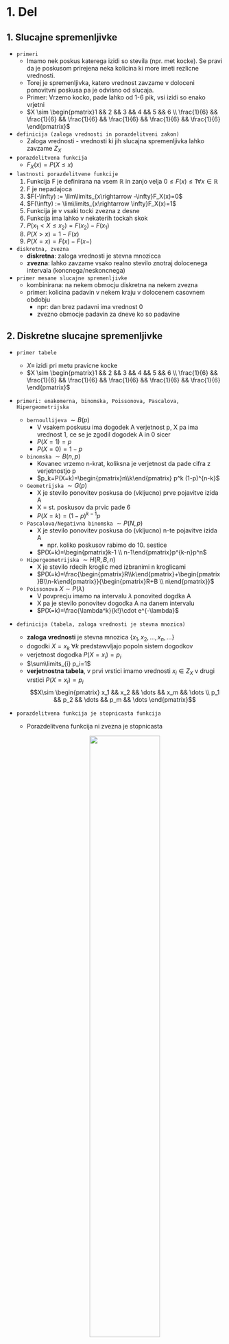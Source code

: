 # 1. Del

## 1. Slucajne spremenljivke

- `primeri`
  - Imamo nek poskus katerega izidi so stevila (npr. met kocke). Se pravi da je poskusom prirejena neka kolicina ki more imeti rezlicne vrednosti.
  - Torej je spremenljivka, katero vrednost zavzame v doloceni ponovitvni poskusa pa je odvisno od slucaja.
  - Primer: Vrzemo kocko, pade lahko od 1-6 pik, vsi izidi so enako vrjetni
  - $X \sim \begin{pmatrix}1 && 2 && 3 && 4 && 5 && 6 \\ \frac{1}{6} && \frac{1}{6} && \frac{1}{6} && \frac{1}{6} && \frac{1}{6} && \frac{1}{6} \end{pmatrix}$
- `definicija (zaloga vrednosti in porazdelitveni zakon)`
  - Zaloga vrednosti - vrednosti ki jih slucajna spremenljivka lahko zavzame $Z_X$
- `porazdelitvena funkcija`
  - $F_X(x)=P(X\leq x)$
- `lastnosti porazdelitvene funkcije`
  1. Funkcija F je definirana na vsem $\mathbb{R}$ in zanjo velja $0\leq F(x)\leq 1 \forall x \in \mathbb{R}$
  1. F je nepadajoca
  1. $F(-\infty) := \lim\limits_{x\rightarrow -\infty}F_X(x)=0$
  1. $F(\infty) := \lim\limits_{x\rightarrow \infty}F_X(x)=1$
  1. Funkcija je v vsaki tocki zvezna z desne
  1. Funkcija ima lahko v nekaterih tockah skok
  1. $P(x_1 < X \leq x_2)=F(x_2)-F(x_1)$
  1. $P(X>x)=1-F(x)$
  1. $P(X=x)=F(x)-F(x-)$
- `diskretna, zvezna`
  - **diskretna**: zaloga vrednosti je stevna mnozicca
  - **zvezna**: lahko zavzame vsako realno stevilo znotraj dolocenega intervala (koncnega/neskoncnega)
- `primer mesane slucajne spremenljivke`
  - kombinirana: na nekem obmocju diskretna na nekem zvezna
  - primer: kolicina padavin v nekem kraju v dolocenem casovnem obdobju
    - npr: dan brez padavni ima vrednost 0
    - zvezno obmocje padavin za dneve ko so padavine

## 2. Diskretne slucajne spremenljivke

- `primer tabele`
  - $X\equiv$ izidi pri metu pravicne kocke
  - $X \sim \begin{pmatrix}1 && 2 && 3 && 4 && 5 && 6 \\ \frac{1}{6} && \frac{1}{6} && \frac{1}{6} && \frac{1}{6} && \frac{1}{6} && \frac{1}{6} \end{pmatrix}$
- `primeri: enakomerna, binomska, Poissonova, Pascalova, Hipergeometrijska`
  - `bernoullijeva` $\sim B(p)$
    - V vsakem poskusu ima dogodek A verjetnost p, X pa ima vrednost 1, ce se je zgodil dogodek A in 0 sicer
    - $P(X=1)=p$
    - $P(X=0)=1-p$
  - `binomska` $\sim B(n,p)$
    - Kovanec vrzemo n-krat, koliksna je verjetnost da pade cifra z verjetnostjo p
    - $p_k=P(X=k)=\begin{pmatrix}n\\k\end{pmatrix} p^k (1-p)^{n-k}$
  - `Geometrijska` $\sim G(p)$
    - X je stevilo ponovitev poskusa do (vkljucno) prve pojavitve izida A
    - X = st. poskusov da prvic pade 6
    - $P(X=k)=(1-p)^{k-1}p$
  - `Pascalova/Negativna binomska` $\sim P(N,p)$
    - X je stevilo ponovitev poskusa do (vkljucno) n-te pojavitve izida A
      - npr. koliko poskusov rabimo do 10. sestice
    - $P(X=k)=\begin{pmatrix}k-1 \\ n-1\end{pmatrix}p^{k-n}p^n$
  - `Hipergeometrijska` $\sim H(R,B,n)$
    - X je stevilo rdecih kroglic med izbranimi n kroglicami
    - $P(X=k)=\frac{\begin{pmatrix}R\\k\end{pmatrix}+\begin{pmatrix}B\\n-k\end{pmatrix}}{\begin{pmatrix}R+B \\ n\end{pmatrix}}$
  - `Poissonova` $X\sim P(\lambda)$
    - V povprecju imamo na intervalu $\lambda$ ponovited dogdka A
    - X pa je stevilo ponovitev dogodka A na danem intervalu
    - $P(X=k)=\frac{\lambda^k}{k!}\cdot e^{-\lambda}$
- `definicija (tabela, zaloga vrednosti je stevna mnozica)`
  - **zaloga vrednosti** je stevna mnozica {$x_1, x_2, \dots, x_n, \dots$}
  - dogodki $X=x_k$ $\forall k$ predstawvljajo popoln sistem dogodkov
  - verjetnost dogodka $P(X=x_i)=p_i$
  - $\sum\limits_{i} p_i=1$
  - **verjetnostna tabela**, v prvi vrstici imamo vrednosti $x_i\in Z_X$ v drugi vrstici $P(X=x_i)=p_i$
    $$X\sim \begin{pmatrix} x_1 && x_2 && \dots && x_m && \dots \\ p_1 && p_2 && \dots && p_m && \dots \end{pmatrix}$$
- `porazdelitvena funkcija je stopnicasta funkcija`

  - Porazdelitvena funkcija ni zvezna je stopnicasta

      <p align="center"><img src="./images/diskretna-funkcija.png" width="60%"></p>

- `izpeljava netrivialne pricakovane vrednosti ali odklona`
  - **pricakovana vrednost E(X)** diskretne spremenljivke X je posplositev povprecne vrednosti / tezisca
  - $\overline{X}=\frac{x_1k_1+\cdots + x_mk_m}{N}=x_1 f_1+\cdots + x_mf_m=x_1p_1 + \cdots x_mp_m= E(X)$

## 3. Poissonova porazdelitev

- `primer npr. stetje prometa`
  - St. avtov ki gre mimo vrtca v eni uri
  - V povprecju gre v 1h mimo 35 avtov -> $\lambda = 35$
  - $X\sim P(35)$
- `zaloga vrednosti`
  - **stevna** a **neomejena** (teoreticno se lahko zgodi neskoncno mnogo dogodkov)
- `predpostavke`
  - dogodki se pojavljajo neodvisno od dolzine interavla ter neodvisno od ostalih
  - povprecno stevilo dogodkov ki se pojavijo na nekem interavlu je konstantno
- `definicija - verjetnostna funkcija`
  - $p_k=P(X=k)=\lambda^k \frac{e^{-\lambda}}{k!}$
- `povezava z binomsko porazdelitvijo`
  - Poissonova porazdelitev se lahko dobi kot limitni primer binomske porazdelitve (ce gre stevilo poskusov preko vseh mej)
  - Torej Poissonova porazdelitev je aproksimacija binomske porazdelitve ce je n dovolj velik in p dovolj majhen
    - $X\sim B(n,p) \approx P(np)$
  - **Dokaz:**
    - imamo $P(X=k)=\lim\limits_{n\rightarrow \infty}\left(\frac{n!}{k!(n-k)!}p^k (1-p)^{n-k}\right)$
      - Vpeljemo $\lambda =np \rightarrow p = \frac{\lambda}{n}$
        $$P(X=k)=\lim\limits_{n\rightarrow \infty}\left( \frac{n!}{k!(n-k)!}\cdot \frac{\lambda^k}{n^k}\cdot \left(1-\frac{\lambda}{n}\right)^n\cdot \left(1-\frac{\lambda}{n}\right)^{-k}\right)= $$
      - Upostevamo: $\lim\limits_{n\rightarrow \infty} (1-\frac{\lambda}{n})^n=e^{-\lambda}$ ter $\lim\limits_{n\rightarrow \infty} (1-\frac{\lambda}{n})^{-x}=1$
        $$P(X=k)=\lim\limits_{n\rightarrow \infty}\left( \frac{n!}{k!(n-k)!}\cdot \frac{\lambda^k}{n^k}\cdot e^{-\lambda}\right)= $$
      - Konstante premaknemo ven iz limite.
        $$=\frac{\lambda^k}{k!}e^{-\lambda}\lim\limits_{n\rightarrow \infty} \left(\frac{n!}{(n-k)!}\cdot\frac{1}{n^k}\right)=$$
        $$=\frac{\lambda^k}{k!}e^{-\lambda}\lim\limits_{n\rightarrow \infty} \left(\frac{n\cdot (n-1)\cdot (n-2)\cdots (n-k)!}{(n-k)!\cdot n^k}\right)=$$
        $$=\frac{\lambda^k}{k!}e^{-\lambda}\lim\limits_{n\rightarrow \infty} \left(\frac{n(n-1)(n-2)\cdots(n-k+1)}{n^k}\right)=$$
        $$=\frac{\lambda^k}{k!}e^{-\lambda}\lim\limits_{n\rightarrow \infty} \left((\frac{n}{n})(\frac{n-1}{n})\cdots(\frac{n-k+1}{n})\right)=$$
      - Vidimo da v limiti grejo vsi cleni $\rightarrow 1$
        $$=\frac{e^{-\lambda}\lambda^k}{k!}$$
- `razlaga parametra` $\lambda$
  - st. ponovitev dogodka A, ki jih imamo v povprecju na nekem intervalu
- `priackovana vrednost in disperzija`
  - $E(X)=\lambda$
  - $D(X)=\lambda$
    - $D(X)=E((X-E(X))^2)=E(X^2+E^2(X)-2XE(X))=E(X^2)+E^2(X)-2E(X)E(X)=E(X^2)-E^2(X)$
    - Upostevali smo (linearnost in konstante):
    - $E(E^2(X)))=E^2(X)$, **E(konstanta)=konstanta**
    - $E(-2XE(X))=-2E(X)E(X)$ (konstanto premaknemo vn)
- `Poissonov obrazec`
  - Zgoraj $B(n,p)\approx P(np)$

## 4. Pascalova porazdelitev

- `primeri (npr. geometrijska)`
  - Naj bo X stevilo metov postenega kovanca, ki ga mecemo dokler ne pade cifra in takoj nato grb.
  - $X_1\sim G(\frac{1}{2}) \dots$ pade prva cifra
  - $X_2\sim G(\frac{1}{2}) \dots$ pade prvi grb (po cifri)
  - $X = X_1 + X_2$
    - $X\sim P(2,\frac{1}{2})$
- `definicija, verjetnostna funkcija`
  - $X\sim P(n,p)$
  - X je stevilo ponovitev poskuso do (vkljucno) n-te pojavitve izida A
  - $P(X=k)=\begin{pmatrix}k-1\\n-1\end{pmatrix} (1-p)^{k-n}p^n$
- `zaloga vrednosti`
  - $k=n,n+1,n+2,\dots$
- `pricakovana vrednost in disperzija`
  - $E(X)=\frac{n}{p}$
  - $D(X)=\frac{n\cdot(1-p)}{p^2}$
- `izpeljava pricakovane vrednosti za geometrijsko porazdelitev`
  - Ce mecemo kovanec toliko casa, da pade grb in z X oznacimo stevilo potrebnih metov, vkljucno z zadnjim, potem je slucajna spremenljivka X geometrijsko porazdeljena.
  - Izracunajmo pricakovano vrednost
  - $E(X)=\sum\limits_{i=1}^\infty ipq^{i-1}=p\sum\limits_{i=1}^\infty (q^i)'=p \left(\sum\limits_{i=1}^\infty q^i\right)'=p(\frac{1}{1-q})'=\frac{1}{p}$
- `uporaba pri problemu "zbiranja kuponov"`
  - TODO
  - LMAO

## 5. Hipergeometrijska porazdelitev

- `zaloga vrednosti`
  - $0,1, \dots, \min(n,R)$
- `definicija (verjetnostna funkcija)`
  - $P(X=k)=\frac{\begin{pmatrix} R \\ k \end{pmatrix} \cdot \begin{pmatrix}B\\n-k\end{pmatrix}}{\begin{pmatrix}R+B \\ n\end{pmatrix}}$
- `omejitve parametrov`
  - $0\leq k \leq \text{min}(R,n)$
  - $N=R+B$
  - $n\leq N$
- `primer uporabe`
  - Iz vrece, ki ima 4 modre in 5 rdecih potegnemo 3 kroglie.
  - Koliksna je verjetnost da potegnemo 2 modri
    - R=4, B=5, n=3
  - $P(X=22)=\frac{\begin{pmatrix} 4 \\ 2 \end{pmatrix} \cdot \begin{pmatrix}5\\1\end{pmatrix}}{\begin{pmatrix}9 \\ 3\end{pmatrix}}=0.357$
- `Standardni odklon in upanje`
  - $E(X)=\frac{nR}{R+B}$
  - $D(X)=\frac{nRB\cdot(R+B-n)}{(R+B)^2(R+B-1)}$
- `je vec parametrov boljse ali slabse`
  - you tell me
  - TODO
- `povezava z binomsko`
  - Pri veliki seriji bi lahko vzeli binomsko porazdelitev (prakticno vseeno ali izbiramo vzorec z vracanjem ali brez)
  - Imamo $H(R,B,n)$
    - nastavimo $p=\frac{R}{R+B} \rightarrow B(n,p)$

## 6. Zvezne slucajne spremenljivke

- `primer - slika gostote verjetnosti`
  - Vsaka paleta paketov riza vsebuje 100kg. Slucajna spremenljivka ki steje kolicino prodanih palet riza ima gostoto
  $p_X(x)=\Bigg\{ \begin{matrix}\frac{2x}{3}, && x\in [0,1] \\ -\frac{x}{3}+1, && x\in [1,3] \\ 0, && x\notin [0,3] \end{matrix}$
  <p align="center"><img src="./images/p(x).png" width="60%"></p>
- `opisi primerov: enakomerna, normlano, eksponentna (in Gama), Caucheyeva`
  - **enakomerna zvezna** $\sim U[a,b]$
    - vsi poskusi na intervalu [a,b] so enako verjetni
    - $p_X(x)= \Bigg\{ \begin{matrix}  \frac{1}{b-a}, && x\in [a,b] \\ 0, && sicer \end{matrix}$
    - $F_X(x)= \Bigg\{ \begin{matrix}  0, && x\in [-\infty ,a) \\ \frac{x-a}{b-a}, && x\in[a,b] \\ 1, && x\in (b,\infty] \end{matrix}$
  - **eksponentna** $\sim \text{Exp}(\lambda)$
    - cas med dvema zaporednima dogodkoma na Poissonovem interavlu
    - $p_X(x) = \Bigg\{ \begin{matrix} 0 && x\leq 0 \\ \lambda e^{-x\lambda}, && x\geq 0 \end{matrix}$
    - $F_X(x) = \Bigg\{ \begin{matrix} 0, && x\leq 0 \\ 1-e^{-\lambda x}, && x \geq 0 \end{matrix}$
  - **Gamma** $\sim \Gamma(n, \lambda)$
    - cas med n zaporednimi dogodki na Poissonovem interavlu
    - $p_X(x) = \Bigg\{ \begin{matrix} 0, && x \leq 0 \\ \frac{\lambda^n x^{n-1} e^{-\lambda x}}{\Gamma(x)}, && x > 0 \end{matrix}$
    - $\Gamma(x)= (x-1)\Gamma(x-1)$
    - $\Gamma(x)= \int\limits_{0}^{\infty} t^{x-1}e^{-t} dt$
  - **Normalna** $\sim N(\mu,\sigma)$
    - $p(x) = \frac{1}{\sigma \sqrt{2\pi}} e^{-\frac{(x-\mu)^2}{2\sigma^2}}$ , za $x\in \mathbb{R}$
    - $F_X(x)=\phi(\frac{x-\mu}{\sigma})$
- `definicija zvezne z gostot verjetnosti`
  - Slucajna spremenljivka X je **zvezno porazdeljena** ce obstaja integrabilna funkcija $p_X$ imenovana **gostota verjetnosti**
  - $F(X)=P(X\leq x)=\int\limits_{-\infty}^x p_X(t) dt$
  - $p_X(x)$ je integrabilna
  - $p_X: \mathbb{R}\rightarrow [0, \infty)$
  - $\int\limits_{-\infty}^{\infty}p_X(x)dx=1$
- `zveza med gostoto verjetnosti in porazdelitveno funkcijo`
  - $p_X(x) = F_X'(x)$
  - $F_X(x)= \int_{-\infty}^{x} p_X(x)$
- `racunanje verjetnosti na podinetravlu`
  - $P(a < X < b ) = \int\limits_{a}^b p_X(x)dx$
- `izpeljava netrivialne pricakovane vrednosti ali odklona`

## 7. Normalna porazdelitev

- `slika: unimodalna, zvonasta krivulja`
  - N($\mu,\sigma$)
      <p align="center"><img src="./images/normalna-porazdelitev.png" width="90%"></p>
- `povezava z vsoto slucajnih spremenljivk in/ali CLI`
  - Naj bodo $X_1, \dots , X_n$ **neodvisne** in **enako porazdeljene** slucajne spremenljivke s $E(X)=\mu$ in D(X) = $\sigma$
  - Potem za dovolj velik n velja $S=X_1+\dots+X_n$
    - $S\sim N(n\cdot \mu, \sigma \cdot \sqrt{n})$
- `zaloga vrednosti, gostota verjetnosti, funkcija napake`
  - $X\sim N(\mu, \sigma)$
  - $Z_X = \mathbb{R}$
  - $$p_X(x)=\frac{1}{\sigma \sqrt{2\pi}} e^{-\frac{(x-\mu)^2}{2\sigma^2}}$$
  - **funkcija napake** $\phi(x)=F_X(x)=\int\limits_{-\infty}^{x} e^{-\frac{y^2}{2}}dy$
  - **funkcija napake** $\phi(\frac{x-\mu}{\sigma})$
- `standardizacija in tabela za N(0,1)`
  - Porazdelitev N(0,1) je standardizirana normalna porazdelitev
  - N(0,1)
      <p align="center"><img src="./images/zvonasta-krivulja.png" width="90%"></p>
- `kje sta` $\mu$ `in` $\sigma$ `na grafu y=p(x) in pravilo 68-95-99,7`
  - $\mu$ se nahaja na simetrali zvonaste krivulje
  - $\mu + \sigma$ se nahaja za en standardni odklon naprej v pozitivni smeri x osi
    - Priblizno 68% povrsine pod krivuljo spada v en standardni odklon $[\mu-\sigma, \mu+\sigma]$
    - Priblizno 95% povrsine pod krivuljo spada v dva standardna odkloa $[\mu-2\sigma, \mu+2\sigma]$
    - Priblizno 99% povrsine pod krivuljo spada v tri standardne odklone $[\mu-3\sigma, \mu+3\sigma]$
- `vecrazsezna gostota porazdelitve`
- `vektorska oblika s kovariancno matriko`
- `Laplaceov tockovni obrazec - Funkcija napake`

  - za p blizu 1/2 in velike n velja $B(n,p)\approx N(np, \sqrt{npq})$
  - Zanima nas koliksna je verjetnost $P_n(k_1,k_2)$, da se v Bernoullijevm zaporedju neodvisnih poskusvo v n zaporednih poskusih
    zgodi dogodek A vsaj $k_1$-krat in manj kot $k_2-krat$
  - Oznacimo $x_k=\frac{k-np}{\sqrt{npq}}$ in $\Delta x_k= x_{k+1}-x_k=\frac{1}{\sqrt{npq}}$
  - Tedaj je ce upostevamo Laplaceov tockovni obrazec
  - $P_n(k_1,k_2)=\sum\limits_{k=k_1}^{k_2-1} P_n(k)=\frac{1}{\sqrt{2\pi}}\sum\limits_{k=k_1}^{k_2-1}e^{-\frac{1}{2}x_k^2}\Delta x_k\approx \frac{1}{\sqrt{2\pi}}\int\limits_{x_{k_1}}^{x_{k_2}}e^{-\frac{1}{2}x^2}dx$
  - `Funkcija napake` je definirana: $\phi(x)=\frac{1}{\sqrt{2\pi}}\int\limits_0^x e^{-\frac{1}{2} t^2}dt$

    - je liha, zvezno odvedljiva in strogo narascujaca funkcija
    - $\phi(0)=0$

      <p align="center"><img src="./images/funkcija-napake.png" width="60%"></p>

## 8. Bernulliljev zakon velikih stevil

    - TODO str 58,59 skripta

<p align="center"><img src="./images/bernoulijev-zakon-velikih-stevil.png" width="90%"></p>

- `uvod`
  - Zakon velikih stevil je osnovni limitni izrek, ki opisuje rezultat izvajanja istega poskusa zelo velikokrat.
  - Po zakonu mora biti srednja vrednost rezultatov blizu pricakovane vrednosti (s stevilom poskusov se samo priblizuje)
  - $\overline{X_n}\rightarrow \mu$, ko gre $n\rightarrow \infty$
- `podroben zapis izreka`
  - Naj bo k frekvenca dogodka A v n neodvisnih ponovitvah danega poskusa, v katerem ima dogodek A verjetnost p.
  - Torej za $\forall \epsilon >0$ velja:
    $$ \lim\limits\_{n\rightarrow \infty}P\left(\left| \frac{k}{n}-p\right|\leq \epsilon\right) = 1$$
  - zgornja enacba: as the number of trials n goes to infinity, the average of the observations converges to the expected value
- `skica dokaza`
  - ker je n naravno stevilo, lahko oba izraza v neenakosti iz zgornje verjetnosti pomnozimo z n, in z
    upostevanjem da je tudi k celo stevilo med 0 in n, dobimo oceno
    $$P\left( -\epsilon \leq \left|\frac{k}{n}-p\right|\leq \epsilon\right)=P(np-n\epsilon \leq k \leq np+n\epsilon)=P_n(k_1)+P_n(k_1+1)+\cdots+P_n(k_2)$$
  - kjer so $k_1 < k_1 +1 < \cdots < k_2$ vsa cela stevila na intervalu $\left[np-n\epsilon, np+n\epsilon\right]$
  - Dobljeno vsoto oznacimo s $P(k_1-1, k_2)$ in jo ocenimoo s funkcjo napake kar nam da
    $$P(k_1, k_2)\approx \phi (\frac{k_2-np}{\sqrt{npq}})-\phi(\frac{k_1-1-np}{\sqrt{npq}})\approx 2\phi(\frac{n\epsilon}{\sqrt{npq}})$$
- `statisticna in klasicna definicija verjetnosti`
- `definicija funkcije napake`
- `uporaba/primer za izracun verjetnosti ali velikost n`
  - Kolikokrat moramo vreci posten kovanec, da bo verjetnost dogodka, da se relativna rekvenca grba razlikuje od 0.5 za manj kot 0.05 vecja od 0.997
  - Iz tabele vidimo $2\phi(x)>0.997$ za x = 3
  - Poiscemo tak n, da bo $\frac{n\epsilon}{\sqrt{npq}}>3$
  - $\frac{0.05\cdot \sqrt{n}}{\sqrt{0.5\cdot 0.5}}>3 \rightarrow \frac{0.0025n}{0.25}>9\rightarrow n =900$
- `dokaz z aproksimacijo prek zveze med binomsko in normalno porazdelitvijo`
- `Zakaj to smatramo za prvo verzijo CLI?`

## 9. Eksponentna porazdelitev

- `primer`
  - Studenti prihajajo v klub porazdeljni priblizno po Poissonu, s povprecno stopnjo 30 studentov na uro.
  - Koliksna je verjetnost, da bo vratar cakal vec kot 3 minute na naslednjega studenta?
    - $P(X>\frac{1}{20})=1-F(\frac{1}{20})=1-(1-e^{-30\cdot \frac{1}{20}})=0.223$
- `definicija - povezava s Poissonovim procesom`
  - $X\sim Exp(\lambda)$
  - Opisuje cas med dvema zaporednima dogodkoma v Poissonovem procesu
    - tj. proces kjer se dogodki pojavljajo zvezno in neodivisno pri povprecni hitrosti ponavljanja
- `slika, zaloga vrednosti, gostota verjetnosti`
  - $p(x)=\lambda e^{-\lambda x}$, $x\geq 0$
- `porazdelitvena funkcija`
  - $F(X)=\int\limits_0^x \lambda e^{-\lambda t} dt = 1 -e^{-\lambda x}$
- `razlaga parametra λ`
  - Povprecno stevilo dogodka A na danem (casovnem) intervalu
- `pricakovana vrednost in disperzija`
  - $E(X)=\frac{1}{\lambda}$
  - $D(X)=\frac{1}{\lambda^2}$
- `karakterizacija: zvezna slucajna spremenljivka brez spomina`

## 10. Gama porazdelitev

- `posebni primeri (npr. eksponentna, hi-kvadrat), kako lahko iz eksponentne pridemo do Gama porazdelitve`
  - Eksponentno porazdelitev lahko se posplosimo: pri Poissonovem procesu merimo cas da se zgodi k zaporednih dogodkov.
  - Naj bosta k,$\lambda > 0$. Tedaj imamo `Gama Porazdelitev` $X\sim \Gamma(k,\lambda)$
    - k parameter oblike
    - $\lambda$ paramter raztega
    - na sliki $\theta= \frac{1}{\lambda}$, za k = 1 dobimo eksponentno porazdelitev
      <p align="center"><img src="./images/gamma-porazdelitev.png" width="60%"></p>
  - Ce $X_i \sim \text{Exp}(\lambda)$
  - potem $\Gamma(k, \lambda)= X_1+X_2+\dots+X_k$
- `slika, zaloga vrednosti, gostota verjetnosti in kako pridemo do zgornjih primerov iz Gama porazdelitve`
  - $p(x)=\Bigg\{\begin{matrix}\frac{\lambda^k}{\Gamma(k)}x^{k-1}+e^{-\lambda x}, && x > 0 \\ 0, && sicer \end{matrix}$
  - $Z_X$ = $\mathbb{R}^+$
- `Gama funkcija (definicija, rekurzija in nekatere vrednosti, tudi za 1/2)`
  - `Funkcijo gama` definiramo z dolocenim integralom
    $$\Gamma (z)=\int\limits_0^\infty t^{z-1} e^{-t}dt$$
  - $\Gamma(1)=1$
  - $\Gamma(\frac{1}{2})=\sqrt{\pi}$
  - `Izrazena rekurzivno` (prek per partes): $\Gamma(x)=(x-1)\Gamma(x-1)$
  - Za naravno stevilo dobimo tako $\Gamma(n)=(n-1)!$
- `Pricakovana vrednost in disperzija`
  - $E(X)=\frac{k}{\lambda}$
  - $D(X)=\frac{k}{\lambda^2}$
- `Uporaba hi-kvadrat porazdelitve`
  - Hi-kvadrat je poseben primer gama porazdeliteve
  - $\chi^2 (n) = \Gamma(\frac{n}{2}, \frac{1}{2})$
- `Dedna lastnost gama porazdelitve, skica dokaza za aditivnost, tj. Γ(k, λ) + Γ(h, λ) = Γ(k + h, λ)`
